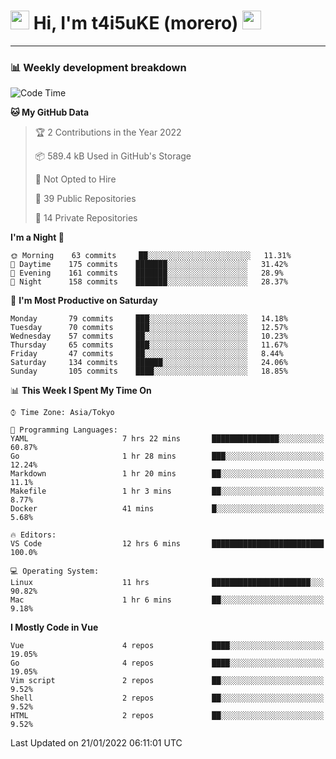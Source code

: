 <!-- Title -->
<h1>
    <img src="https://emojis.slackmojis.com/emojis/images/1600385609/10490/cactuar.gif?1600385609" width="30"/> 
    Hi, I'm t4i5uKE (morero) 
    <img src="https://emojis.slackmojis.com/emojis/images/1600385609/10490/cactuar.gif?1600385609" width="30"/>
</h1>

---

<h3> 📊 Weekly development breakdown </h3>
<!-- waka-readme-stats -->

<!--START_SECTION:waka-->
![Code Time](http://img.shields.io/badge/Code%20Time-880%20hrs%2038%20mins-blue)

**🐱 My GitHub Data** 

> 🏆 2 Contributions in the Year 2022
 > 
> 📦 589.4 kB Used in GitHub's Storage 
 > 
> 🚫 Not Opted to Hire
 > 
> 📜 39 Public Repositories 
 > 
> 🔑 14 Private Repositories  
 > 
**I'm a Night 🦉** 

```text
🌞 Morning    63 commits     ██░░░░░░░░░░░░░░░░░░░░░░░   11.31% 
🌆 Daytime    175 commits    ███████░░░░░░░░░░░░░░░░░░   31.42% 
🌃 Evening    161 commits    ███████░░░░░░░░░░░░░░░░░░   28.9% 
🌙 Night      158 commits    ███████░░░░░░░░░░░░░░░░░░   28.37%

```
📅 **I'm Most Productive on Saturday** 

```text
Monday       79 commits     ███░░░░░░░░░░░░░░░░░░░░░░   14.18% 
Tuesday      70 commits     ███░░░░░░░░░░░░░░░░░░░░░░   12.57% 
Wednesday    57 commits     ██░░░░░░░░░░░░░░░░░░░░░░░   10.23% 
Thursday     65 commits     ███░░░░░░░░░░░░░░░░░░░░░░   11.67% 
Friday       47 commits     ██░░░░░░░░░░░░░░░░░░░░░░░   8.44% 
Saturday     134 commits    ██████░░░░░░░░░░░░░░░░░░░   24.06% 
Sunday       105 commits    ████░░░░░░░░░░░░░░░░░░░░░   18.85%

```


📊 **This Week I Spent My Time On** 

```text
⌚︎ Time Zone: Asia/Tokyo

💬 Programming Languages: 
YAML                     7 hrs 22 mins       ███████████████░░░░░░░░░░   60.87% 
Go                       1 hr 28 mins        ███░░░░░░░░░░░░░░░░░░░░░░   12.24% 
Markdown                 1 hr 20 mins        ██░░░░░░░░░░░░░░░░░░░░░░░   11.1% 
Makefile                 1 hr 3 mins         ██░░░░░░░░░░░░░░░░░░░░░░░   8.77% 
Docker                   41 mins             █░░░░░░░░░░░░░░░░░░░░░░░░   5.68%

🔥 Editors: 
VS Code                  12 hrs 6 mins       █████████████████████████   100.0%

💻 Operating System: 
Linux                    11 hrs              ██████████████████████░░░   90.82% 
Mac                      1 hr 6 mins         ██░░░░░░░░░░░░░░░░░░░░░░░   9.18%

```

**I Mostly Code in Vue** 

```text
Vue                      4 repos             ████░░░░░░░░░░░░░░░░░░░░░   19.05% 
Go                       4 repos             ████░░░░░░░░░░░░░░░░░░░░░   19.05% 
Vim script               2 repos             ██░░░░░░░░░░░░░░░░░░░░░░░   9.52% 
Shell                    2 repos             ██░░░░░░░░░░░░░░░░░░░░░░░   9.52% 
HTML                     2 repos             ██░░░░░░░░░░░░░░░░░░░░░░░   9.52%

```



 Last Updated on 21/01/2022 06:11:01 UTC
<!--END_SECTION:waka-->

